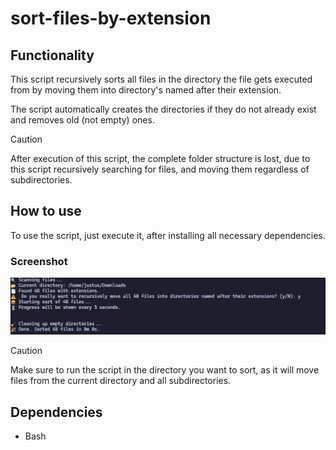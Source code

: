 # sort-files-by-extension
## Functionality
This script recursively sorts all files in the directory the file gets executed from by moving them into directory's named after their extension.

The script automatically creates the directories if they do not already exist and removes old (not empty) ones.

> [!CAUTION]
> After execution of this script, the complete folder structure is lost, due to this script recursively searching for files, and moving them regardless of subdirectories.

## How to use
To use the script, just execute it, after installing all necessary dependencies.


### Screenshot
![SSH Key Generation](../../../assets/sscreenshot-sort-files-by-extension.png)

> [!CAUTION]
> Make sure to run the script in the directory you want to sort, as it will move files from the current directory and all subdirectories.

## Dependencies
- Bash
